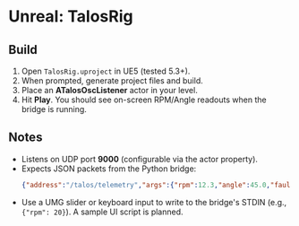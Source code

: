 # Unreal: TalosRig

## Build
1. Open `TalosRig.uproject` in UE5 (tested 5.3+).
2. When prompted, generate project files and build.
3. Place an **ATalosOscListener** actor in your level.
4. Hit **Play**. You should see on-screen RPM/Angle readouts when the bridge is running.

## Notes
- Listens on UDP port **9000** (configurable via the actor property).
- Expects JSON packets from the Python bridge:
  ```json
  {"address":"/talos/telemetry","args":{"rpm":12.3,"angle":45.0,"fault":false}}
  ```
- Use a UMG slider or keyboard input to write to the bridge's STDIN (e.g., `{"rpm": 20}`). A sample UI script is planned.
